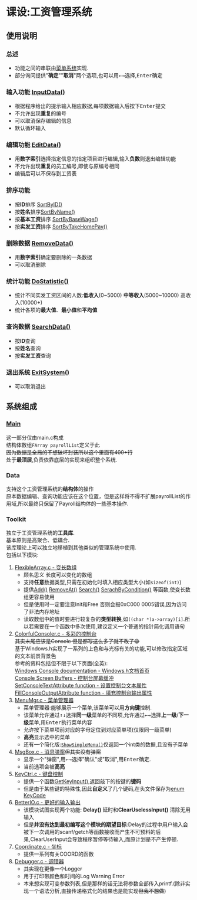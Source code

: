 # 课设:工资管理系统
## 使用说明
### 总述
   - 功能之间的串联由[菜单系统](#menumgr)实现.  
   - 部分询问提供"__确定__""__取消__"两个选项,也可以用<kbd>←</kbd><kbd>→</kbd>选择,<kbd>Enter</kbd>确定
### 输入功能 [InputData()](main.c#L49)
   - 根据程序给出的提示输入相应数据,每项数据输入后按下<kbd>Enter</kbd>提交
   - 不允许出现**重复**的编号
   - 可以取消保存编辑的信息
   - 默认循环输入
### 编辑功能 [EditData()](main.c#L64)
   - 用**数字索引**选择指定信息的指定项目进行编辑,输入**负数**则退出编辑功能
   - 不允许出现**重复**的员工编号,即使与原编号相同
   - 编辑后可以不保存到工资表
### 排序功能
   - 按**ID**排序 [SortByID()](main.c#L429)
   - 按**姓名**排序[SortByName()](main.c#L438)
   - 按**基本工资**排序 [SortByBaseWage()](main.c#L447)
   - 按**实发工资**排序 [SortByTakeHomePay()](main.c#L456)
### 删除数据 [RemoveData()](main.c#L180)
   - 用**数字索引**确定要删除的一条数据
   - 可以取消删除
### 统计功能 [DoStatistic()](main.c#L216)
   - 统计不同实发工资区间的人数:**低收入**(0~5000) **中等收入**(5000~10000) 高收入(10000+)
   - 统计各项的**最大值**、**最小值**和**平均值**
### 查询数据 [SearchData()](main.c#L343)
   - 按**ID**查询
   - 按**姓名**查询
   - 按**实发工资**查询
### 退出系统 [ExitSystem()](main.c#L417)
   - 可以取消退出
## 系统组成
### [Main](main.c)
这一部分仅由main.c构成  
结构体数组`FArray payrollList`定义于此  
~~因为数据是全局的不想破坏封装所以这个里面有400+行~~  
处于**最顶层**,负责依靠底层的实现来组织整个系统.
### Data
支持这个工资管理系统的**结构体**的操作  
原本数据编辑、查询功能应该在这个位置，但是这样将不得不扩展payrollList的作用域,所以最终只保留了Payroll结构体的一些基本操作.
### Toolkit
独立于工资管理系统的**工具库**.  
基本原则是高聚合、低耦合.  
该库理论上可以独立地移植到其他类似的管理系统中使用.  
包括以下模块:
1. [FlexibleArray.c - 变长数组](Toolkit/FlexibleArray.c)
   - 顾名思义 长度可以变化的数组
   - 支持**任意**数据类型,只需在初始化时填入相应类型大小(如`sizeof(int)`)
   - 提供[Add()](Toolkit/FlexibleArray.c#L22) [RemoveAt()](Toolkit/FlexibleArray.c#L29) [Search()](Toolkit/FlexibleArray.c#L105) [SerachByCondition()](Toolkit/FlexibleArray.c#L89) 等函数,使变长数组更容易使用
   - 但是使用时一定要注意Init和Free 否则会报0xC000 0005错误,因为访问了非法内存地址
   - 读取数组中的值时要进行较复杂的**类型转换**,如`((char *)a->array)[i]`.所以若需要在一个函数中多次使用,建议定义一个普通的指针简化调用语句
2. [ColorfulConsoler.c - 多彩的控制台](Toolkit/ColorfulConsoler.c)  
   ~~其实末尾应该是Console 但是都写这么多了就不改了😁~~  
   基于Windows.h实现了一系列的上色和与光标有关的功能,可以修改指定区域的文本前景背景色  
   参考的资料包括但不限于以下页面(全英):  
   [Windows Console documentation - Windows.h文档首页](https://docs.microsoft.com/en-us/windows/console)  
   [Console Screen Buffers - 控制台屏幕缓冲](https://docs.microsoft.com/en-us/windows/console/console-screen-buffers)  
   [SetConsoleTextAttribute function - 设置控制台文本属性](https://docs.microsoft.com/en-us/windows/console/setconsoletextattribute)  
   [FillConsoleOutputAttribute function - 填充控制台输出属性](https://docs.microsoft.com/en-us/windows/console/fillconsoleoutputattribute)  
3. [<span id = "menumgr">MenuMgr.c - 菜单管理器</span>](Toolkit/MenuMgr.c)
   - 菜单管理器:能够展示一个菜单,该菜单可以用**方向键**控制.
   - 该菜单允许通过<kbd>↑</kbd><kbd>↓</kbd>选择**同一级**菜单的不同项,允许通过<kbd>←</kbd><kbd>→</kbd>选择**上一级**/**下一级**菜单,用<kbd>Enter</kbd>执行菜单内容
   - 允许按下菜单项前对应的字母定位到对应菜单项(仅限同一级菜单)
   - **高亮**显示选中的菜单
   - 还有一个简化版:[`ShowSimpleMenu()`](Toolkit/MenuMgr.c)仅返回一个int类的数据,且没有子菜单
4. [MsgBox.c - 消息弹窗](Toolkit/MsgBox.c)~~但其实没有弹窗~~
   - 显示一个"弹窗",用<kbd>←</kbd><kbd>→</kbd>选择"确认"或"取消",用<kbd>Enter</kbd>确定.
   - 当前选项会被**高亮**
5. [KeyCtrl.c - 键盘控制](Toolkit/KeyCtrl.c)
   - 提供一个函数[GetKeyInput()](Toolkit/KeyCtrl.c#L5),返回敲下的按键的**键码**
   - 但是由于某些键的特殊性,因此**自定义**了几个键码,在头文件保存为[enum KeyCode](Toolkit/KeyCtrl.h#L4)
6. [BetterIO.c - 更好的输入输出](Toolkit/BetterIO.c)
   - 该模块试图实现两个功能: **Delay()** 延时和**ClearUselessInput()** 清除无用输入
   - 但是**并没有达到最初编写这个模块的期望目标**:Delay的过程中用户输入会被下一次调用的scanf/getch等函数接收而产生不可预料的后果,ClearUserInput会导致程序暂停等待输入,而原计划是不产生停顿.
7. [Coordinate.c - 坐标](TOolkit/Coordinate.c)
   - 提供一系列有关COORD的函数
8. [Debugger.c - 调错器](Toolkit/Debugger.c)
   - ~~其实现在更像一个Logger~~
   - 用于打印带颜色和时间的Log Warning Error
   - 本来想实现可变参数列表,但是那样的话无法将参数全部传入printf.(除非实现一个语法分析,直接传递格式化的结果也是能实现~~但我不想做~~)
